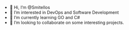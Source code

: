 - 👋 Hi, I’m @Smitellos
- 👀 I’m interested in DevOps and Software Development
- 🌱 I’m currently learning GO and C#
- 💞️ I’m looking to collaborate on some interesting projects.

<!---
Smitellos/Smitellos is a ✨ special ✨ repository because its `README.md` (this file) appears on your GitHub profile.
You can click the Preview link to take a look at your changes.
--->
